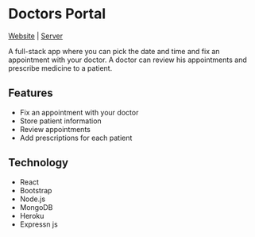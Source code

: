 # Doctors Portal

[Website](https://doctors-portal-e4926.web.app/) | [Server](https://github.com/abhimran/doctors-portal-server)

A full-stack app where you can pick the date and time and fix an appointment with your doctor. A doctor can review his appointments and prescribe medicine to a patient.

## Features

- Fix an appointment with your doctor
- Store patient information
- Review appointments
- Add prescriptions for each patient

## Technology

- React
- Bootstrap
- Node.js
- MongoDB
- Heroku
- Expressn js
